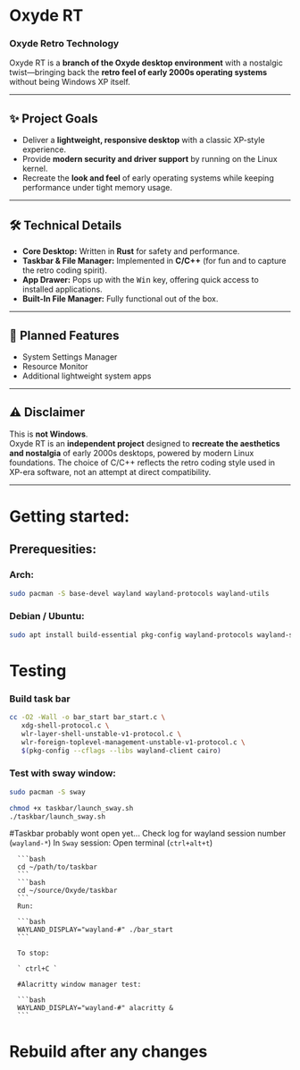 # Oxyde RT  
### Oxyde Retro Technology  

Oxyde RT is a **branch of the Oxyde desktop environment** with a nostalgic twist—bringing back the **retro feel of early 2000s operating systems** without being Windows XP itself.  

---

## ✨ Project Goals
- Deliver a **lightweight, responsive desktop** with a classic XP-style experience.  
- Provide **modern security and driver support** by running on the Linux kernel.  
- Recreate the **look and feel** of early operating systems while keeping performance under tight memory usage.  

---

## 🛠️ Technical Details
- **Core Desktop:** Written in **Rust** for safety and performance.  
- **Taskbar & File Manager:** Implemented in **C/C++** (for fun and to capture the retro coding spirit).  
- **App Drawer:** Pops up with the <kbd>Win</kbd> key, offering quick access to installed applications.  
- **Built-In File Manager:** Fully functional out of the box.  

---

## 📅 Planned Features
- System Settings Manager  
- Resource Monitor  
- Additional lightweight system apps  

---

## ⚠️ Disclaimer
This is **not Windows**.  
Oxyde RT is an **independent project** designed to **recreate the aesthetics and nostalgia** of early 2000s desktops, powered by modern Linux foundations. The choice of C/C++ reflects the retro coding style used in XP-era software, not an attempt at direct compatibility.

---

# Getting started:

## Prerequesities:

### Arch:

```bash
sudo pacman -S base-devel wayland wayland-protocols wayland-utils
```

### Debian / Ubuntu:

```bash
sudo apt install build-essential pkg-config wayland-protocols wayland-scanner libwayland-dev
```

# Testing

### Build task bar

```bash
cc -O2 -Wall -o bar_start bar_start.c \
   xdg-shell-protocol.c \
   wlr-layer-shell-unstable-v1-protocol.c \
   wlr-foreign-toplevel-management-unstable-v1-protocol.c \
   $(pkg-config --cflags --libs wayland-client cairo)
```

### Test with sway window:

```bash
sudo pacman -S sway
```

```bash
chmod +x taskbar/launch_sway.sh
./taskbar/launch_sway.sh  
```

#Taskbar probably wont open yet...
   Check log for wayland session number (`wayland-*`)
   In `Sway` session:
      Open terminal (`ctrl+alt+t`)

      ```bash
      cd ~/path/to/taskbar
      ```
      ```bash
      cd ~/source/Oxyde/taskbar
      ```
      Run:

      ```bash
      WAYLAND_DISPLAY="wayland-#" ./bar_start
      ```

      To stop:

      ` ctrl+C `

      #Alacritty window manager test:

      ```bash
      WAYLAND_DISPLAY="wayland-#" alacritty &
      ```

   # Rebuild after any changes